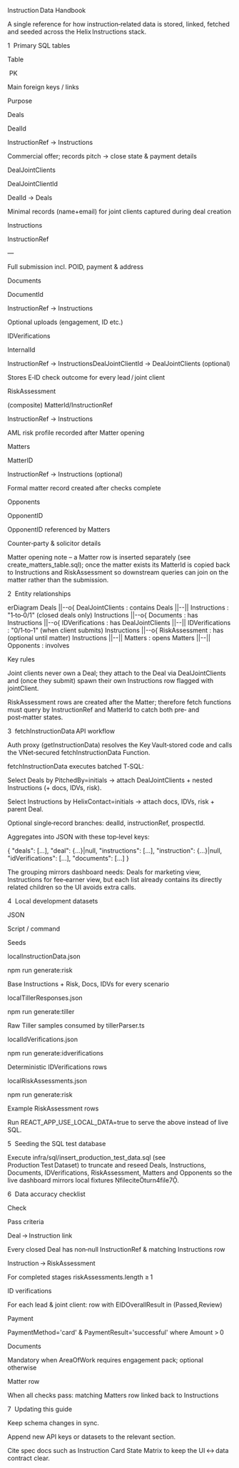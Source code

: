 Instruction Data Handbook

A single reference for how instruction‑related data is stored, linked, fetched and seeded across the Helix Instructions stack.

1  Primary SQL tables

Table

 PK

Main foreign keys / links

Purpose

Deals

DealId

InstructionRef → Instructions

Commercial offer; records pitch → close state & payment details

DealJointClients

DealJointClientId

DealId → Deals

Minimal records (name+email) for joint clients captured during deal creation

Instructions

InstructionRef

—

Full submission incl. POID, payment & address

Documents

DocumentId

InstructionRef → Instructions

Optional uploads (engagement, ID etc.)

IDVerifications

InternalId

InstructionRef → InstructionsDealJointClientId → DealJointClients (optional)

Stores E‑ID check outcome for every lead / joint client

RiskAssessment

(composite) MatterId/InstructionRef

InstructionRef → Instructions

AML risk profile recorded after Matter opening

Matters

MatterID

InstructionRef → Instructions (optional)

Formal matter record created after checks complete

Opponents

OpponentID

OpponentID referenced by Matters

Counter‑party & solicitor details

Matter opening note – a Matter row is inserted separately (see create_matters_table.sql); once the matter exists its MatterId is copied back to Instructions and RiskAssessment so downstream queries can join on the matter rather than the submission.

2  Entity relationships

erDiagram
  Deals ||--o{ DealJointClients : contains
  Deals ||--|| Instructions : "1‑to‑0/1" (closed deals only)
  Instructions ||--o{ Documents : has
  Instructions ||--o{ IDVerifications : has
  DealJointClients ||--|| IDVerifications : "0/1‑to‑1" (when client submits)
  Instructions ||--o{ RiskAssessment : has (optional until matter)
  Instructions ||--|| Matters : opens
  Matters ||--|| Opponents : involves

Key rules

Joint clients never own a Deal; they attach to the Deal via DealJointClients and (once they submit) spawn their own Instructions row flagged with jointClient.

RiskAssessment rows are created after the Matter; therefore fetch functions must query by InstructionRef and MatterId to catch both pre‑ and post‑matter states.

3  fetchInstructionData API workflow

Auth proxy (getInstructionData) resolves the Key Vault‑stored code and calls the VNet‑secured fetchInstructionData Function.

fetchInstructionData executes batched T‑SQL:

Select Deals by PitchedBy=initials → attach DealJointClients + nested Instructions (+ docs, IDVs, risk).

Select Instructions by HelixContact=initials → attach docs, IDVs, risk + parent Deal.

Optional single‑record branches: dealId, instructionRef, prospectId.

Aggregates into JSON with these top‑level keys:

{
  "deals": [...],
  "deal": {...}|null,
  "instructions": [...],
  "instruction": {...}|null,
  "idVerifications": [...],
  "documents": [...]
}

The grouping mirrors dashboard needs: Deals for marketing view, Instructions for fee‑earner view, but each list already contains its directly related children so the UI avoids extra calls.

4  Local development datasets

JSON

Script / command

Seeds

localInstructionData.json

npm run generate:risk

Base Instructions + Risk, Docs, IDVs for every scenario

localTillerResponses.json

npm run generate:tiller

Raw Tiller samples consumed by tillerParser.ts

localIdVerifications.json

npm run generate:idverifications

Deterministic IDVerifications rows

localRiskAssessments.json

npm run generate:risk

Example RiskAssessment rows

Run REACT_APP_USE_LOCAL_DATA=true to serve the above instead of live SQL.

5  Seeding the SQL test database

Execute infra/sql/insert_production_test_data.sql (see Production Test Dataset) to truncate and reseed Deals, Instructions, Documents, IDVerifications, RiskAssessment, Matters and Opponents so the live dashboard mirrors local fixtures fileciteturn4file7.

6  Data accuracy checklist

Check

Pass criteria

Deal → Instruction link

Every closed Deal has non‑null InstructionRef & matching Instructions row

Instruction → RiskAssessment

For completed stages riskAssessments.length ≥ 1

ID verifications

For each lead & joint client: row with EIDOverallResult in (Passed,Review)

Payment

PaymentMethod='card' & PaymentResult='successful' where Amount > 0

Documents

Mandatory when AreaOfWork requires engagement pack; optional otherwise

Matter row

When all checks pass: matching Matters row linked back to Instructions

7  Updating this guide

Keep schema changes in sync.

Append new API keys or datasets to the relevant section.

Cite spec docs such as Instruction Card State Matrix to keep the UI ↔ data contract clear.


